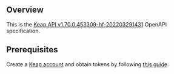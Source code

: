 ## Overview
This is the [Keap API v1.70.0.453309-hf-202203291431](https://developer.infusionsoft.com/docs/rest/) OpenAPI specification.
## Prerequisites

  Create a [Keap account](https://developer.keap.com) and obtain tokens by following [this guide](https://developer.infusionsoft.com/developer-guide).
